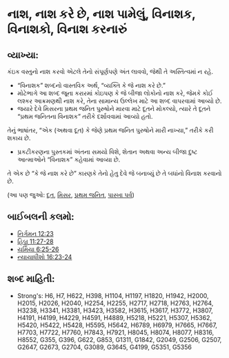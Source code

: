 # નાશ, નાશ કરે છે, નાશ પામેલું, વિનાશક, વિનાશકો, વિનાશ કરનારું 

## વ્યાખ્યા: 

કંઇક વસ્તુનો નાશ કરવો એટલે તેનો સંપૂર્ણપણે અંત લાવવો, જેથી તે અસ્તિત્વમાં ન રહે.

* “વિનાશક” શબ્દનો વાસ્તવિક અર્થ, “વ્યક્તિ કે જે નાશ કરે છે.”
* મોટેભાગે આ શબ્દ જૂના કરારમાં કોઇપણ કે જે બીજા લોકોનો નાશ કરે, જેમકે કોઈ લશ્કર આક્રમણથી નાશ કરે, તેના સામાન્ય ઉલ્લેખ માટે આ શબ્દ વાપરવામાં આવ્યો છે.
* જયારે દેવે મિસરના પ્રથમ જનિત પુરુષોને મારવા માટે દૂતને મોકલ્યો, ત્યારે તે દૂતને “પ્રથમ જનિતના વિનાશક” તરીકે દર્શાવવામાં આવ્યો હતો.

તેનું ભાષાંતર, “એક (અથવા દૂત) કે જેણે પ્રથમ જનિત પુરુષોને મારી નાખ્યા,” તરીકે કરી શકાય છે.

* પ્રકટીકરણના પુસ્તકમાં અંતના સમયો વિશે, શેતાન અથવા અન્ય બીજા  દુષ્ટ આત્માઓને “વિનાશક” કહેવામાં આવ્યા છે.

તે એક છે “કે જે નાશ કરે છે” કારણકે તેનો હેતુ દેવે જે બનાવ્યું છે તે બધાંનો વિનાશ કરવાનો છે.

(આ પણ જુઓ: [દૂત](../kt/angel.md), [મિસર](../names/egypt.md), [પ્રથમ જનિત](../other/firstborn.md), [પાસ્ખા પર્વ](../kt/passover.md))

## બાઈબલની કલમો: 

* [નિર્ગમન 12:23](rc://gu/tn/help/exo/12/23)
* [હિબ્રૂ 11:27-28](rc://gu/tn/help/heb/11/27)
* [યર્મિયા 6:25-26](rc://gu/tn/help/jer/06/25)
* [ન્યાયાધીશો 16:23-24](rc://gu/tn/help/jdg/16/23)

## શબ્દ માહિતી: 

* Strong's: H6, H7, H622, H398, H1104, H1197, H1820, H1942, H2000, H2015, H2026, H2040, H2254, H2255, H2717, H2718, H2763, H2764, H3238, H3341, H3381, H3423, H3582, H3615, H3617, H3772, H3807, H4191, H4199, H4229, H4591, H4889, H5218, H5221, H5307, H5362, H5420, H5422, H5428, H5595, H5642, H6789, H6979, H7665, H7667, H7703, H7722, H7760, H7843, H7921, H8045, H8074, H8077, H8316, H8552, G355, G396, G622, G853, G1311, G1842, G2049, G2506, G2507, G2647, G2673, G2704, G3089, G3645, G4199, G5351, G5356
